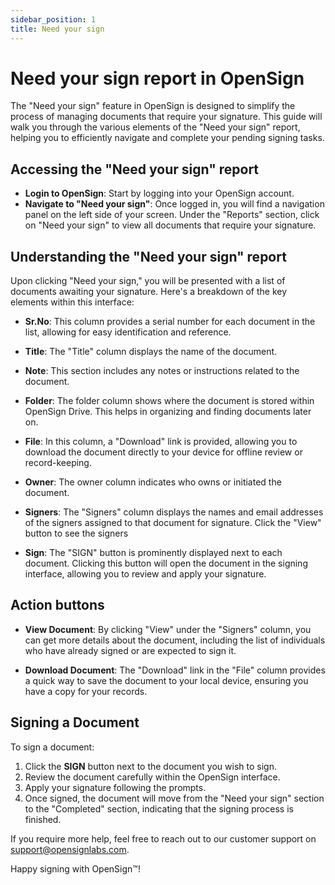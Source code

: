 ```yaml
---
sidebar_position: 1
title: Need your sign
---
```

# Need your sign report in OpenSign

The "Need your sign" feature in OpenSign is designed to simplify the process of managing documents that require your signature. This guide will walk you through the various elements of the "Need your sign" report, helping you to efficiently navigate and complete your pending signing tasks.

## Accessing the "Need your sign" report

- **Login to OpenSign**: Start by logging into your OpenSign account.
- **Navigate to "Need your sign"**: Once logged in, you will find a navigation panel on the left side of your screen. Under the "Reports" section, click on "Need your sign" to view all documents that require your signature.

## Understanding the "Need your sign" report

Upon clicking "Need your sign," you will be presented with a list of documents awaiting your signature. Here's a breakdown of the key elements within this interface:

- **Sr.No**: This column provides a serial number for each document in the list, allowing for easy identification and reference.
 
- **Title**: The "Title" column displays the name of the document.
 
- **Note**: This section includes any notes or instructions related to the document.
  
- **Folder**: The folder column shows where the document is stored within OpenSign Drive. This helps in organizing and finding documents later on.
  
- **File**: In this column, a "Download" link is provided, allowing you to download the document directly to your device for offline review or record-keeping.
  
- **Owner**: The owner column indicates who owns or initiated the document.
  
- **Signers**: The "Signers" column displays the names and email addresses of the signers assigned to that document for signature. Click the "View" button to see the signers
  
- **Sign**: The "SIGN" button is prominently displayed next to each document. Clicking this button will open the document in the signing interface, allowing you to review and apply your signature.

## Action buttons

- **View Document**: By clicking "View" under the "Signers" column, you can get more details about the document, including the list of individuals who have already signed or are expected to sign it.
  
- **Download Document**: The "Download" link in the "File" column provides a quick way to save the document to your local device, ensuring you have a copy for your records.

## Signing a Document

To sign a document:

1. Click the **SIGN** button next to the document you wish to sign.
2. Review the document carefully within the OpenSign interface.
3. Apply your signature following the prompts.
4. Once signed, the document will move from the "Need your sign" section to the "Completed" section, indicating that the signing process is finished.

If you require more help, feel free to reach out to our customer support on support@opensignlabs.com.

Happy signing with OpenSign™!
